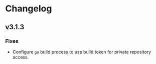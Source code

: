 
# Changelog

## v3.1.3

### Fixes

- Configure `go` build process to use build token for private repository access.